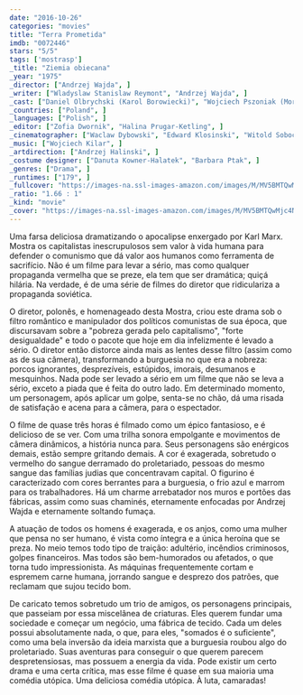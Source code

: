 ```yaml
---
date: "2016-10-26"
categories: "movies"
title: "Terra Prometida"
imdb: "0072446"
stars: "5/5"
tags: ['mostrasp']
_title: "Ziemia obiecana"
_year: "1975"
_director: ["Andrzej Wajda", ]
_writer: ["Wladyslaw Stanislaw Reymont", "Andrzej Wajda", ]
_cast: ["Daniel Olbrychski (Karol Borowiecki)", "Wojciech Pszoniak (Moryc Welt)", "Andrzej Seweryn (Maks Baum)", "Anna Nehrebecka (Anka Kurowska)", "Tadeusz Bialoszczynski (Ojciec Karola - Karol's Father)", "Bozena Dykiel (Mada Müller)", "Franciszek Pieczka (Müller)", "Danuta Wodynska (Müllerowa)", "Marian Glinka (Wilhelm Müller)", ]
_countries: ["Poland", ]
_languages: ["Polish", ]
_editor: ["Zofia Dwornik", "Halina Prugar-Ketling", ]
_cinematographer: ["Waclaw Dybowski", "Edward Klosinski", "Witold Sobocinski", ]
_music: ["Wojciech Kilar", ]
_artdirection: ["Andrzej Halinski", ]
_costume designer: ["Danuta Kowner-Halatek", "Barbara Ptak", ]
_genres: ["Drama", ]
_runtimes: ["179", ]
_fullcover: "https://images-na.ssl-images-amazon.com/images/M/MV5BMTQwMjc4NzQyN15BMl5BanBnXkFtZTgwMDUzMjkwMTE@.jpg"
_ratio: "1.66 : 1"
_kind: "movie"
_cover: "https://images-na.ssl-images-amazon.com/images/M/MV5BMTQwMjc4NzQyN15BMl5BanBnXkFtZTgwMDUzMjkwMTE@._V1._SX98_SY140_.jpg"
---
```

Uma farsa deliciosa dramatizando o apocalipse enxergado por Karl Marx. Mostra os capitalistas inescrupulosos sem valor à vida humana para defender o comunismo que dá valor aos humanos como ferramenta de sacrifício. Não é um filme para levar a sério, mas como qualquer propaganda vermelha que se preze, ela tem que ser dramática; quiçá hilária. Na verdade, é de uma série de filmes do diretor que ridiculariza a propaganda soviética.

O diretor, polonês, e homenageado desta Mostra, criou este drama sob o filtro romântico e manipulador dos políticos comunistas de sua época, que discursavam sobre a "pobreza gerada pelo capitalismo", "forte desigualdade" e todo o pacote que hoje em dia infelizmente é levado a sério. O diretor então distorce ainda mais as lentes desse filtro (assim como as de sua câmera), transformando a burguesia no que era a nobreza: porcos ignorantes, desprezíveis, estúpidos, imorais, desumanos e mesquinhos. Nada pode ser levado a sério em um filme que não se leva a sério, exceto a piada que é feita do outro lado. Em determinado momento, um personagem, após aplicar um golpe, senta-se no chão, dá uma risada de satisfação e acena para a câmera, para o espectador.

O filme de quase três horas é filmado como um épico fantasioso, e é delicioso de se ver. Com uma trilha sonora empolgante e movimentos de câmera dinâmicos, a história nunca para. Seus personagens são enérgicos demais, estão sempre gritando demais. A cor é exagerada, sobretudo o vermelho do sangue derramado do proletariado, pessoas do mesmo sangue das famílias judias que concentravam capital. O figurino é caracterizado com cores berrantes para a burguesia, o frio azul e marrom para os trabalhadores. Há um charme arrebatador nos muros e portões das fábricas, assim como suas chaminés, eternamente enfocadas por Andrzej Wajda e eternamente soltando fumaça.

A atuação de todos os homens é exagerada, e os anjos, como uma mulher que pensa no ser humano, é vista como íntegra e a única heroína que se preza. No meio temos todo tipo de traição: adultério, incêndios criminosos, golpes financeiros. Mas todos são bem-humorados ou afetados, o que torna tudo impressionista. As máquinas frequentemente cortam e espremem carne humana, jorrando sangue e desprezo dos patrões, que reclamam que sujou tecido bom.

De caricato temos sobretudo um trio de amigos, os personagens principais, que passeiam por essa miscelânea de criaturas. Eles querem fundar uma sociedade e começar um negócio, uma fábrica de tecido. Cada um deles possui absolutamente nada, o que, para eles, "somados é o suficiente", como uma bela inversão da ideia marxista que a burguesia roubou algo do proletariado. Suas aventuras para conseguir o que querem parecem despretensiosas, mas possuem a energia da vida. Pode existir um certo drama e uma certa crítica, mas esse filme é quase em sua maioria uma comédia utópica. Uma deliciosa comédia utópica. À luta, camaradas!
